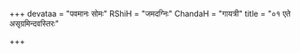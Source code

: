 +++
devataa = "पवमानः सोमः"
RShiH = "जमदग्निः"
ChandaH = "गायत्री"
title = "०१ एते असृग्रमिन्दवस्तिरः"

+++
